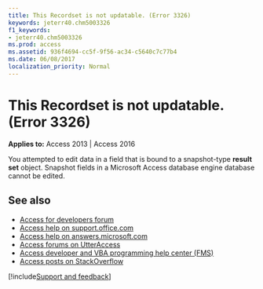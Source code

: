 ```yaml
---
title: This Recordset is not updatable. (Error 3326)
keywords: jeterr40.chm5003326
f1_keywords:
- jeterr40.chm5003326
ms.prod: access
ms.assetid: 936f4694-cc5f-9f56-ac34-c5640c7c77b4
ms.date: 06/08/2017
localization_priority: Normal
---
```



# This Recordset is not updatable. (Error 3326)

  

**Applies to:** Access 2013 | Access 2016

You attempted to edit data in a field that is bound to a snapshot-type  **result set** object. Snapshot fields in a Microsoft Access database engine database cannot be edited.

## See also

- [Access for developers forum](https://social.msdn.microsoft.com/Forums/office/home?forum=accessdev)
- [Access help on support.office.com](https://support.office.com/search/results?query=Access)
- [Access help on answers.microsoft.com](https://answers.microsoft.com/)
- [Access forums on UtterAccess](https://www.utteraccess.com/forum/index.php?act=idx)
- [Access developer and VBA programming help center (FMS)](https://www.fmsinc.com/MicrosoftAccess/developer/)
- [Access posts on StackOverflow](https://stackoverflow.com/questions/tagged/ms-access)

[!include[Support and feedback](~/includes/feedback-boilerplate.md)]